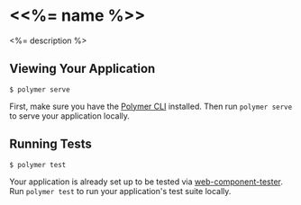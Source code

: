 # \<<%= name %>\>

<%= description %>

## Viewing Your Application

```
$ polymer serve
```

First, make sure you have the [Polymer CLI](https://www.npmjs.com/package/polymer-cli) installed. Then run `polymer serve` to serve your application locally.


## Running Tests

```
$ polymer test
```

Your application is already set up to be tested via [web-component-tester](https://github.com/Polymer/web-component-tester). Run `polymer test` to run your application's test suite locally.